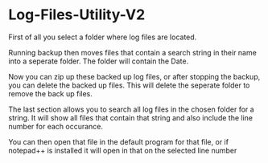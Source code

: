 # Log-Files-Utility-V2

First of all you select a folder where log files are located.

Running backup then moves files that contain a search string in their name into a seperate folder. The folder will contain the Date.

Now you can zip up these backed up log files, or after stopping the backup, you can delete the backed up files. 
This will delete the seperate folder to remove the back up files.

The last section allows you to search all log files in the chosen folder for a string. It will show all files that contain that string
and also include the line number for each occurance.

You can then open that file in the default program for that file,
or if notepad++ is installed it will open in that on the selected line number

